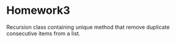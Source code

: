 # Homework3

Recursion class containing unique method that remove duplicate consecutive items from a list.
